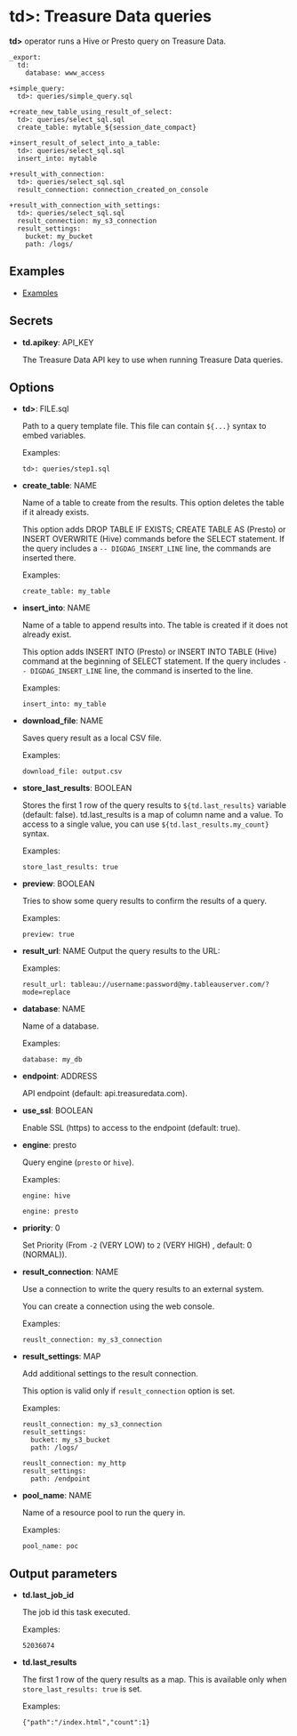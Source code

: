 # td>: Treasure Data queries

**td>** operator runs a Hive or Presto query on Treasure Data.

    _export:
      td:
        database: www_access

    +simple_query:
      td>: queries/simple_query.sql

    +create_new_table_using_result_of_select:
      td>: queries/select_sql.sql
      create_table: mytable_${session_date_compact}

    +insert_result_of_select_into_a_table:
      td>: queries/select_sql.sql
      insert_into: mytable

    +result_with_connection:
      td>: queries/select_sql.sql
      result_connection: connection_created_on_console

    +result_with_connection_with_settings:
      td>: queries/select_sql.sql
      result_connection: my_s3_connection
      result_settings:
        bucket: my_bucket
        path: /logs/

## Examples

  * [Examples](https://github.com/treasure-data/workflow-examples/tree/master/td)

## Secrets

* **td.apikey**: API_KEY

  The Treasure Data API key to use when running Treasure Data queries.

## Options

* **td>**: FILE.sql

  Path to a query template file. This file can contain `${...}` syntax to embed variables.

  Examples:

  ```
  td>: queries/step1.sql
  ```

* **create_table**: NAME

  Name of a table to create from the results. This option deletes the table if it already exists.

  This option adds DROP TABLE IF EXISTS; CREATE TABLE AS (Presto) or INSERT OVERWRITE (Hive) commands before the SELECT statement. If the query includes a `-- DIGDAG_INSERT_LINE` line, the commands are inserted there.

  Examples:

  ```
  create_table: my_table
  ```

* **insert_into**: NAME

  Name of a table to append results into. The table is created if it does not already exist.

  This option adds INSERT INTO (Presto) or INSERT INTO TABLE (Hive) command at the beginning of SELECT statement. If the query includes `-- DIGDAG_INSERT_LINE` line, the command is inserted to the line.

  Examples:

  ```
  insert_into: my_table
  ```

* **download_file**: NAME

  Saves query result as a local CSV file.

  Examples:

  ```
  download_file: output.csv
  ```

* **store_last_results**: BOOLEAN

  Stores the first 1 row of the query results to `${td.last_results}` variable (default: false).
  td.last_results is a map of column name and a value. To access to a single value, you can use `${td.last_results.my_count}` syntax.

  Examples:

  ```
  store_last_results: true
  ```

* **preview**: BOOLEAN

  Tries to show some query results to confirm the results of a query.

  Examples:

  ```
  preview: true
  ```

* **result_url**: NAME
  Output the query results to the URL:

  Examples:

  ```
  result_url: tableau://username:password@my.tableauserver.com/?mode=replace
  ```

* **database**: NAME

  Name of a database.

  Examples:

  ```
  database: my_db
  ```

* **endpoint**: ADDRESS

  API endpoint (default: api.treasuredata.com).

* **use_ssl**: BOOLEAN

  Enable SSL (https) to access to the endpoint (default: true).

* **engine**: presto

  Query engine (`presto` or `hive`).

  Examples:

  ```
  engine: hive
  ```

  ```
  engine: presto
  ```

* **priority**: 0

  Set Priority (From `-2` (VERY LOW) to `2` (VERY HIGH) , default: 0 (NORMAL)).

* **result_connection**: NAME

  Use a connection to write the query results to an external system.

  You can create a connection using the web console.

  Examples:

  ```
  reuslt_connection: my_s3_connection
  ```

* **result_settings**: MAP

  Add additional settings to the result connection.

  This option is valid only if `result_connection` option is set.

  Examples:

  ```
  reuslt_connection: my_s3_connection
  result_settings:
    bucket: my_s3_bucket
    path: /logs/
  ```

  ```
  reuslt_connection: my_http
  result_settings:
    path: /endpoint
  ```

* **pool_name**: NAME

  Name of a resource pool to run the query in.

  Examples:

  ```
  pool_name: poc
  ```


## Output parameters

* **td.last_job_id**

  The job id this task executed.

  Examples:

  ```
  52036074
  ```

* **td.last_results**

  The first 1 row of the query results as a map. This is available only when `store_last_results: true` is set.

  Examples:

  ```
  {"path":"/index.html","count":1}
  ```
